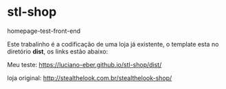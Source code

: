 # stl-shop
homepage-test-front-end

Este trabalinho é a codificação de uma loja já existente, o template esta no diretório **dist**, os links estão abaixo:

Meu teste: https://luciano-eber.github.io/stl-shop/dist/

loja original: http://stealthelook.com.br/stealthelook-shop/
